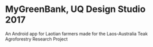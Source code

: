 # MyGreenBank, UQ Design Studio 2017

An Android app for Laotian farmers made for the Laos-Australia Teak Agroforestry Research Project
